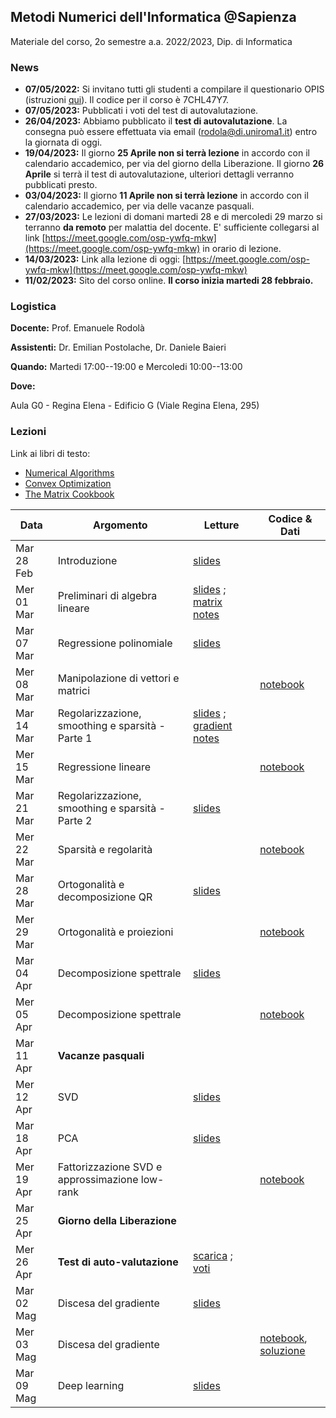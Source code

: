## Metodi Numerici dell'Informatica @Sapienza

Materiale del corso, 2o semestre a.a. 2022/2023, Dip. di Informatica

### News

- **07/05/2022:** Si invitano tutti gli studenti a compilare il questionario OPIS (istruzioni [qui](https://www.uniroma1.it/sites/default/files/field_file_allegati/guided_path_to_access_student_s_opinions_questionnaire_2022_2023.pdf)). Il codice per il corso è 7CHL47Y7.
- **07/05/2023:** Pubblicati i voti del test di autovalutazione.
- **26/04/2023:** Abbiamo pubblicato il **test di autovalutazione**. La consegna può essere effettuata via email (rodola@di.uniroma1.it) entro la giornata di oggi.
- **19/04/2023:** Il giorno **25 Aprile non si terrà lezione** in accordo con il calendario accademico, per via del giorno della Liberazione. Il giorno **26 Aprile** si terrà il test di autovalutazione, ulteriori dettagli verranno pubblicati presto.
- **03/04/2023:** Il giorno **11 Aprile non si terrà lezione** in accordo con il calendario accademico, per via delle vacanze pasquali.
- **27/03/2023:** Le lezioni di domani martedi 28 e di mercoledi 29 marzo si terranno **da remoto** per malattia del docente. E' sufficiente collegarsi al link [https://meet.google.com/osp-ywfq-mkw](https://meet.google.com/osp-ywfq-mkw) in orario di lezione.
- **14/03/2023:** Link alla lezione di oggi: [https://meet.google.com/osp-ywfq-mkw](https://meet.google.com/osp-ywfq-mkw)
- **11/02/2023:** Sito del corso online. **Il corso inizia martedi 28 febbraio.**

### Logistica

**Docente:** Prof. Emanuele Rodolà

**Assistenti:** Dr. Emilian Postolache, Dr. Daniele Baieri

**Quando:** Martedi 17:00--19:00 e Mercoledi 10:00--13:00

**Dove:**

Aula G0 - Regina Elena - Edificio G (Viale Regina Elena, 295)

### Lezioni

Link ai libri di testo: 

- [Numerical Algorithms](https://people.csail.mit.edu/jsolomon/share/book/numerical_book.pdf)
- [Convex Optimization](https://web.stanford.edu/~boyd/cvxbook/bv_cvxbook.pdf)
- [The Matrix Cookbook](https://www2.imm.dtu.dk/pubdb/edoc/imm3274.pdf)

**Data** | **Argomento** | **Letture** | **Codice & Dati**
------------ | ------------- | ------------ | ------------
Mar 28 Feb | Introduzione | [slides](https://github.com/erodola/NumMeth-s2-2023/raw/main/01_intro/01-intro.pdf)  |
Mer 01 Mar | Preliminari di algebra lineare | [slides](https://github.com/erodola/NumMeth-s2-2023/raw/main/02_linalg/02-linalg.pdf) ; [matrix notes](https://github.com/erodola/NumMeth-s2-2023/raw/main/02_linalg/02b-matrix.pdf) |
Mar 07 Mar | Regressione polinomiale | [slides](https://github.com/erodola/NumMeth-s2-2023/raw/main/03_regression/03-regression.pdf) |
Mer 08 Mar | Manipolazione di vettori e matrici | | [notebook](https://colab.research.google.com/github/erodola/NumMeth-s2-2023/blob/main/esercizi/ex1/ex1.ipynb)
Mar 14 Mar | Regolarizzazione, smoothing e sparsità - Parte 1 | [slides](https://github.com/erodola/NumMeth-s2-2023/raw/main/04_regularization/04-regularization.pdf) ; [gradient notes](https://github.com/erodola/NumMeth-s2-2023/raw/main/04_regularization/03b-gradient.pdf) |
Mer 15 Mar | Regressione lineare |  | [notebook](https://colab.research.google.com/github/erodola/NumMeth-s2-2023/blob/main/esercizi/ex2/ex2.ipynb)
Mar 21 Mar | Regolarizzazione, smoothing e sparsità - Parte 2 | [slides](https://github.com/erodola/NumMeth-s2-2023/raw/main/04_regularization/04-regularization.pdf) |
Mer 22 Mar | Sparsità e regolarità |  | [notebook](https://colab.research.google.com/github/erodola/NumMeth-s2-2023/blob/main/esercizi/ex3/ex3.ipynb) |
Mar 28 Mar | Ortogonalità e decomposizione QR | [slides](https://github.com/erodola/NumMeth-s2-2023/raw/main/05_orthogonal/05-orthogonal.pdf) |
Mer 29 Mar | Ortogonalità e proiezioni |  | [notebook](https://colab.research.google.com/github/erodola/NumMeth-s2-2023/blob/main/esercizi/ex4/ex4.ipynb) |
Mar 04 Apr | Decomposizione spettrale | [slides](https://github.com/erodola/NumMeth-s2-2023/raw/main/06_spectral/06-spectral.pdf) |
Mer 05 Apr | Decomposizione spettrale |  | [notebook](https://colab.research.google.com/github/erodola/NumMeth-s2-2023/blob/main/esercizi/ex5/ex5.ipynb)
Mar 11 Apr | **Vacanze pasquali** |  |
Mer 12 Apr | SVD | [slides](https://github.com/erodola/NumMeth-s2-2023/raw/main/07_svd/07-svd.pdf) | 
Mar 18 Apr | PCA | [slides](https://github.com/erodola/NumMeth-s2-2023/raw/main/07_svd/07-svd.pdf) |
Mer 19 Apr | Fattorizzazione SVD e approssimazione low-rank |  | [notebook](https://colab.research.google.com/github/erodola/NumMeth-s2-2023/blob/main/esercizi/ex6/ex6.ipynb) |
Mar 25 Apr | **Giorno della Liberazione** |  |
Mer 26 Apr | **Test di auto-valutazione** | [scarica](https://github.com/erodola/NumMeth-s2-2023/raw/main/NumMeth_Apr26_Midterm.pdf) ; [voti](https://github.com/erodola/NumMeth-s2-2023/raw/main/NumMeth_Apr26_Midterm-grades.pdf) |
Mar 02 Mag | Discesa del gradiente | [slides](https://github.com/erodola/NumMeth-s2-2023/raw/main/08_gradient/08-grad.pdf) |
Mer 03 Mag | Discesa del gradiente |  | [notebook](https://colab.research.google.com/github/erodola/NumMeth-s2-2023/blob/main/esercizi/ex7/ex7.ipynb), [soluzione](https://colab.research.google.com/github/erodola/NumMeth-s2-2023/blob/main/esercizi/ex7/ex7_full.ipynb)
Mar 09 Mag | Deep learning | [slides](https://github.com/erodola/NumMeth-s2-2023/raw/main/09_deep/09-deep.pdf) |
